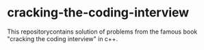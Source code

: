 # cracking-the-coding-interview
This repositorycontains solution of problems from the famous book "cracking the coding interview" in c++.
